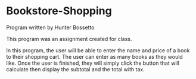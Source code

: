 
# Bookstore-Shopping

Program written by Hunter Bossetto

This program was an assignment created for class.

In this program, the user will be able to enter the name and price of a book to their shopping cart. The user can enter as many books as they would like. Once the user is finished, they will simply click the button that will calculate then display the subtotal and the total with tax.

